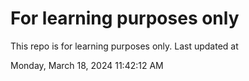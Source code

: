 # For learning purposes only
This repo is for learning purposes only.
Last updated at

Monday, March 18, 2024 11:42:12 AM

